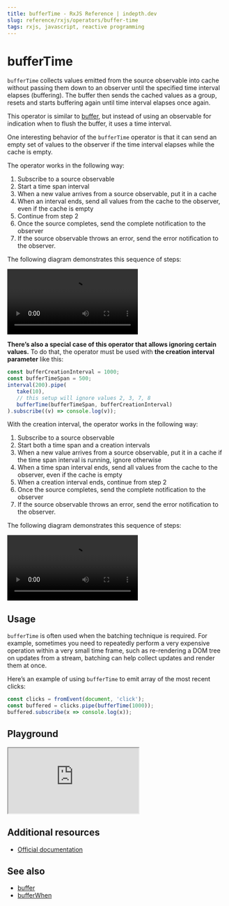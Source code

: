 ```yaml
---
title: bufferTime - RxJS Reference | indepth.dev
slug: reference/rxjs/operators/buffer-time
tags: rxjs, javascript, reactive programming
---
```


# bufferTime

`bufferTime` collects values emitted from the source observable into cache without passing them down to an observer until the specified time interval elapses (buffering). The buffer then sends the cached values as a group, resets and starts buffering again until time interval elapses once again.

This operator is similar to [buffer](https://indepth.dev/reference/rxjs/operators/buffer), but instead of using an observable for indication when to flush the buffer, it uses a time interval.

One interesting behavior of the `bufferTime` operator is that it can send an empty set of values to the observer if the time interval elapses while the cache is empty.

The operator works in the following way:

1. Subscribe to a source observable
2. Start a time span interval
3. When a new value arrives from a source observable, put it in a cache
4. When an interval ends, send all values from the cache to the observer, even if the cache is empty
5. Continue from step 2
6. Once the source completes, send the complete notification to the observer
7. If the source observable throws an error, send the error notification to the observer.

The following diagram demonstrates this sequence of steps:

<video>
    <source src="https://images.indepth.dev/references/rxjs/operators/buffer-time.mp4">
</video>

**There’s also a special case of this operator that allows ignoring certain values.** To do that, the operator must be used with **the creation interval parameter** like this:

```javascript
const bufferCreationInterval = 1000;
const bufferTimeSpan = 500;
interval(200).pipe(
   take(10),
   // this setup will ignore values 2, 3, 7, 8
   bufferTime(bufferTimeSpan, bufferCreationInterval)
).subscribe((v) => console.log(v));
```

With the creation interval, the operator works in the following way:

1. Subscribe to a source observable
2. Start both a time span and a creation intervals
3. When a new value arrives from a source observable, put it in a cache if the time span interval is running, ignore otherwise 
4. When a time span interval ends, send all values from the cache to the observer, even if the cache is empty
5. When a creation interval ends, continue from step 2
6. Once the source completes, send the complete notification to the observer
7. If the source observable throws an error, send the error notification to the observer.

The following diagram demonstrates this sequence of steps:

<video>
    <source src="https://images.indepth.dev/references/rxjs/operators/buffer-time-plus-creation-interval.mp4">
</video>

## Usage
`bufferTime` is often used when the batching technique is required. For example, sometimes you need to repeatedly perform a very expensive operation within a very small time frame, such as re-rendering a DOM tree on updates from a stream, batching can help collect updates and render them at once.

Here’s an example of using `bufferTime` to emit array of the most recent clicks:

```javascript
const clicks = fromEvent(document, 'click');
const buffered = clicks.pipe(bufferTime(1000));
buffered.subscribe(x => console.log(x));
```

## Playground

<iframe src="https://stackblitz.com/edit/indepth-rxjs-buffer-time?embed=1&file=index.ts"></iframe>

## Additional resources

- [Official documentation](https://rxjs.dev/api/operators/bufferTime)

## See also

- [buffer](https://indepth.dev/reference/rxjs/operators/buffer)
- [bufferWhen](https://indepth.dev/reference/rxjs/operators/buffer-when)
